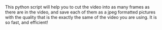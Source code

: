 This python script will help you to cut the video into as many frames as there are in the video, and save each of them as a jpeg formatted pictures with the quality that is the exactly the same of the video you are using. It is so fast, and efficient!

​​​​​​​
